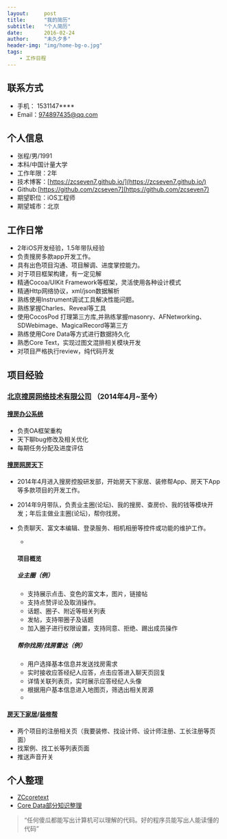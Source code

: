 ```yaml
---
layout:     post
title:      "我的简历"
subtitle:   "个人简历"
date:       2016-02-24
author:     "未久夕多"
header-img: "img/home-bg-o.jpg"
tags:
    - 工作日程
---
```



## 联系方式
* 手机： 1531147****
* Email：974897435@qq.com

## 个人信息
* 张程/男/1991
* 本科/中国计量大学
* 工作年限：2年
* 技术博客：[https://zcseven7.github.io/](https://zcseven7.github.io/)
* Github:[https://github.com/zcseven7](https://github.com/zcseven7)
* 期望职位：iOS工程师
* 期望城市：北京

## 工作日常
* 2年iOS开发经验，1.5年带队经验 
* 负责搜房多款app开发工作。 
* 具有出色项目沟通、项目解调、进度掌控能力。 
* 对于项目框架构建，有一定见解
* 精通Cocoa/UIKit Framework等框架，灵活使用各种设计模式 
* 精通Http网络协议，xml/json数据解析 
* 熟练使用Instrument调试工具解决性能问题。 
* 熟练掌握Charles、Reveal等工具 
* 使用CocosPod 打理第三方库,并熟练掌握masonry、AFNetworking、SDWebimage、MagicalRecord等第三方 
* 熟练使用Core Data等方式进行数据持久化 
* 熟悉Core Text，实现过图文混排相关模块开发
* 对项目严格执行review，纯代码开发

## 项目经验
### [北京搜房网络技术有限公司](http://www1.fang.com/) （2014年4月~至今）
#### [搜房办公系统](http://work.fang.com/v2/mobile/download.jsp)
* 负责OA框架重构
* 天下聊bug修改及相关优化
* 每期任务分配及进度评估

#### [搜房网房天下](https://itunes.apple.com/cn/app/soufun/id413993350?8&ls=1)
* 2014年4月进入搜房控股研发部，开始房天下家居、装修帮App、房天下App 等多款项目的开发工作。 
* 2014年9月带队，负责业主圈(论坛)、我的搜房、查房价、我的钱等模块开发；年后主做业主圈(论坛)，帮你找房。 
* 负责聊天、富文本编辑、登录服务、相机相册等控件或功能的维护工作。 

	-
	
	#### 项目概览 
	##### 业主圈（例） 
	* 支持展示点击、变色的富文本，图片，链接帖
	* 支持点赞评论及取消操作。
	* 话题、圈子、附近等相关列表 
	* 发帖，支持带圈子及话题 
	* 加入圈子进行权限设置，支持同意、拒绝、踢出成员操作

	##### 帮你找房/找房雷达（例）
	* 用户选择基本信息并发送找房需求
	* 实时接收应答经纪人应答，点击应答进入聊天页回复
	* 详情关联列表页，实时展示应答经纪人头像
	* 根据用户基本信息进入地图页，筛选出相关房源
	
	-

#### [房天下家居](https://itunes.apple.com/cn/app/fang-tian-xia-jia-ju/id834843753?mt=8)/[装修帮](https://itunes.apple.com/cn/app/zhuang-xiu-bang-sou-fang-wang/id704307925?mt=8)
* 两个项目的注册相关页（我要装修、找设计师、设计师注册、工长注册等页面）
* 找案例、找工长等列表页面
* 推送声音开关

## 个人整理
* [ZCcoretext](https://github.com/zcseven7/ZCcoretext)
* [Core Data部分知识整理](https://zcseven7.github.io/2016/02/17/CoreData/)

> “任何傻瓜都能写出计算机可以理解的代码。好的程序员能写出人能读懂的代码”